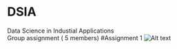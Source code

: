 # DSIA
Data Science in Industial Applications</br>
Group assignment ( 5 members) 
#Assignment 1
![Alt text](/assignmentscreenshot/Assignment1.jpg?raw=true "Optional Title")
